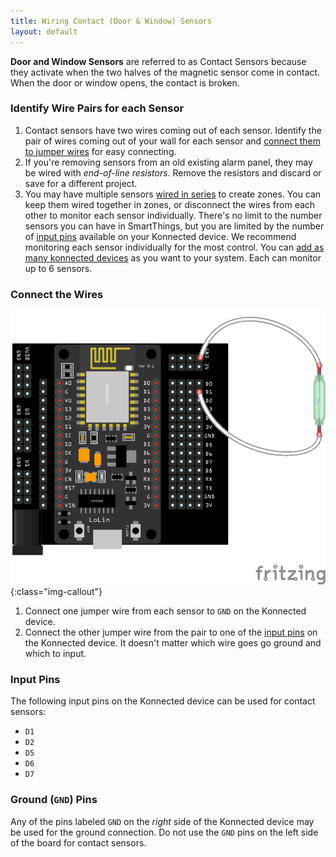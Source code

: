 ```yaml
---
title: Wiring Contact (Door & Window) Sensors
layout: default
---
```


**Door and Window Sensors** are referred to as Contact Sensors because they activate
when the two halves of the magnetic sensor come in contact. When the door or window opens,
the contact is broken.

### Identify Wire Pairs for each Sensor
1. Contact sensors have two wires coming out of each sensor. Identify the pair of wires coming out
of your wall for each sensor and [connect them to jumper wires](/alarm-panel/wiring/connecting-jumpers)
for easy connecting.
1. If you're removing sensors from an old existing alarm panel, they may be wired with _end-of-line resistors_. Remove
the resistors and discard or save for a different project.
1. You may have multiple sensors [wired in series](#input-pins) to create zones. You can keep them wired together in zones, or disconnect the wires 
from each other to monitor each sensor individually. There's no limit to the number sensors you can have in SmartThings,
  but you are limited by the number of [input pins](#input-pins) available on your Konnected device. We recommend monitoring each 
  sensor individually for the most control. You can [add as many konnected devices](#) as you want to your system. Each
  can monitor up to 6 sensors.

### Connect the Wires

![](/assets/images/contact-sensor-wiring-bb.png){:class="img-callout"}

1. Connect one jumper wire from each sensor to `GND` on the Konnected device.
1. Connect the other jumper wire from the pair to one of the [input pins](#) on the Konnected device. It doesn't matter which wire goes
go ground and which to input.

### Input Pins

The following input pins on the Konnected device can be used for contact sensors:
* `D1`
* `D2`
* `D5`
* `D6`
* `D7`

### Ground (`GND`) Pins

Any of the pins labeled `GND` on the _right_ side of the Konnected device may be used for the ground
connection. Do not use the `GND` pins on the left side of the board for contact sensors.